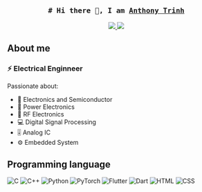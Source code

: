 ## 
<h3 align="center">
    <samp># Hi there 👋, I am
        <b>
            <a target="_blank" href="https://ducanh-vu-trinh.github.io">Anthony Trinh</a>
        </b>
    </samp>
</h3>

<p align="center">
    <a href="https://www.linkedin.com/in/ducanhvutrinh/" target="blank">
        <img src="https://img.shields.io/badge/LinkedIn-0077B5?style=for-the-badge&logo=linkedin&logoColor=white"/>
    </a>
    <a href="https://ducanh-vu-trinh.github.io/" target="blank">
        <img src="https://img.shields.io/badge/website-000000?style=for-the-badge&logo=About.me&logoColor=white"/>
    </a>
</p>

## About me
### :zap: Electrical Enginneer

Passionate about:
- :microscope: Electronics and Semiconductor
- :battery: Power Electronics
- :signal_strength: RF Electronics
- :computer: Digital Signal Processing
- :level_slider: Analog IC
- :gear: Embedded System

## Programming language
![C](https://img.shields.io/badge/C-00599C?style=for-the-badge&logo=c&logoColor=white)
![C++](https://img.shields.io/badge/C%2B%2B-00599C?style=for-the-badge&logo=c%2B%2B&logoColor=white)
![Python](https://img.shields.io/badge/Python-FFD43B?style=for-the-badge&logo=python&logoColor=blue)
![PyTorch](https://img.shields.io/badge/PyTorch-EE4C2C?style=for-the-badge&logo=pytorch&logoColor=white)
![Flutter](https://img.shields.io/badge/Flutter-02569B?style=for-the-badge&logo=flutter&logoColor=white)
![Dart](https://img.shields.io/badge/Dart-0175C2?style=for-the-badge&logo=dart&logoColor=white)
![HTML](https://img.shields.io/badge/HTML5-E34F26?style=for-the-badge&logo=html5&logoColor=white)
![CSS](https://img.shields.io/badge/CSS3-1572B6?style=for-the-badge&logo=css3&logoColor=white)
<!--
**DucAnh-Vu-Trinh/DucAnh-Vu-Trinh** is a ✨ _special_ ✨ repository because its `README.md` (this file) appears on your GitHub profile.

Here are some ideas to get you started:

- 🔭 I’m currently working on ...
- 🌱 I’m currently learning ...
- 👯 I’m looking to collaborate on ...
- 🤔 I’m looking for help with ...
- 💬 Ask me about ...
- 📫 How to reach me: ...
- 😄 Pronouns: ...
- ⚡ Fun fact: ...
-->
